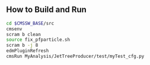 ## How to Build and Run

```bash
cd $CMSSW_BASE/src
cmsenv
scram b clean
source fix_pfparticle.sh
scram b -j 8
edmPluginRefresh
cmsRun MyAnalysis/JetTreeProducer/test/myTest_cfg.py

